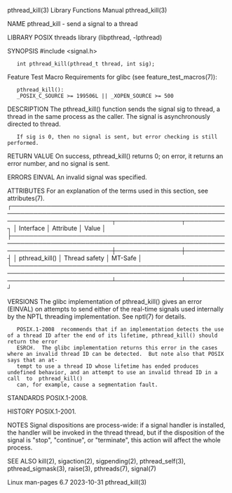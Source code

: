 pthread_kill(3)							   Library Functions Manual						       pthread_kill(3)

NAME
       pthread_kill - send a signal to a thread

LIBRARY
       POSIX threads library (libpthread, -lpthread)

SYNOPSIS
       #include <signal.h>

       int pthread_kill(pthread_t thread, int sig);

   Feature Test Macro Requirements for glibc (see feature_test_macros(7)):

       pthread_kill():
	   _POSIX_C_SOURCE >= 199506L || _XOPEN_SOURCE >= 500

DESCRIPTION
       The  pthread_kill()  function  sends  the  signal  sig to thread, a thread in the same process as the caller.  The signal is asynchronously directed to
       thread.

       If sig is 0, then no signal is sent, but error checking is still performed.

RETURN VALUE
       On success, pthread_kill() returns 0; on error, it returns an error number, and no signal is sent.

ERRORS
       EINVAL An invalid signal was specified.

ATTRIBUTES
       For an explanation of the terms used in this section, see attributes(7).
       ┌───────────────────────────────────────────────────────────────────────────────────────────────────────────────────────────┬───────────────┬─────────┐
       │ Interface														   │ Attribute	   │ Value   │
       ├───────────────────────────────────────────────────────────────────────────────────────────────────────────────────────────┼───────────────┼─────────┤
       │ pthread_kill()														   │ Thread safety │ MT-Safe │
       └───────────────────────────────────────────────────────────────────────────────────────────────────────────────────────────┴───────────────┴─────────┘

VERSIONS
       The glibc implementation of pthread_kill() gives an error (EINVAL) on attempts to send either of the real-time signals  used  internally	 by  the  NPTL
       threading implementation.  See nptl(7) for details.

       POSIX.1-2008  recommends that if an implementation detects the use of a thread ID after the end of its lifetime, pthread_kill() should return the error
       ESRCH.  The glibc implementation returns this error in the cases where an invalid thread ID can be detected.  But note also that POSIX says that an at‐
       tempt to use a thread ID whose lifetime has ended produces undefined behavior, and an attempt to use an invalid thread ID in a call  to	pthread_kill()
       can, for example, cause a segmentation fault.

STANDARDS
       POSIX.1-2008.

HISTORY
       POSIX.1-2001.

NOTES
       Signal dispositions are process-wide: if a signal handler is installed, the handler will be invoked in the thread thread, but if the disposition of the
       signal is "stop", "continue", or "terminate", this action will affect the whole process.

SEE ALSO
       kill(2), sigaction(2), sigpending(2), pthread_self(3), pthread_sigmask(3), raise(3), pthreads(7), signal(7)

Linux man-pages 6.7							  2023-10-31							       pthread_kill(3)
